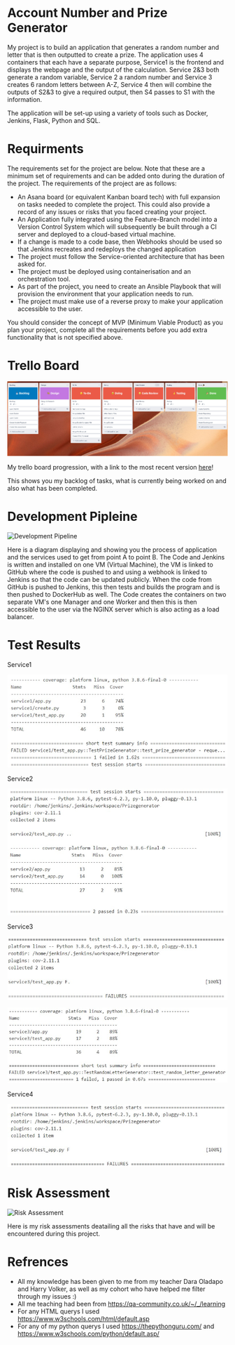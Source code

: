 # Account Number and Prize Generator

My project is to build an application that generates a random number and letter that is then outputted to create a prize. The application uses 4 containers that each have a separate purpose, Service1 is the frontend and displays the webpage and the output of the calculation. Service 2&3 both generate a random variable, Service 2 a random number and Service 3 creates 6 random letters between A-Z, Service 4 then will combine the outputs of S2&3 to give a required output, then S4 passes to S1 with the information.

The application will be set-up using a variety of tools such as Docker, Jenkins, Flask, Python and SQL.

# Requirments

The requirements set for the project are below.
Note that these are a minimum set of requirements and can be added onto during the duration of the project.
The requirements of the project are as follows:

- An Asana board (or equivalent Kanban board tech) with full expansion on tasks needed to complete the project.
This could also provide a record of any issues or risks that you faced creating your project.
- An Application fully integrated using the Feature-Branch model into a Version Control System which will subsequently be built through a CI server and deployed to a cloud-based virtual machine.
- If a change is made to a code base, then Webhooks should be used so that Jenkins recreates and redeploys the changed application
- The project must follow the Service-oriented architecture that has been asked for.
- The project must be deployed using containerisation and an orchestration tool.
- As part of the project, you need to create an Ansible Playbook that will provision the environment that your application needs to run.
- The project must make use of a reverse proxy to make your application accessible to the user.

You should consider the concept of MVP (Minimum Viable Product) as you plan your project, complete all the requirements before you add extra functionality that is not specified above.

# Trello Board

![Trello Board](/images/trelloboard.jpg)

My trello board progression, with a link to the most recent version [here][trello-link]!

This shows you my backlog of tasks, what is currently being worked on and also what has been completed.

[trello-link]: https://trello.com/b/hPAOsmi6/account-number-and-prize-generator

# Development Pipleine

![Development Pipeline](link)

Here is a diagram displaying and showing you the process of application and the services used to get from point A to point B. The Code and Jenkins is written and installed on one VM (Virtual Machine), the VM is linked to GitHub where the code is pushed to and using a webhook is linked to Jenkins so that the code can be updated publicly. When the code from GitHub is pushed to Jenkins, this then tests and builds the program and is then pushed to DockerHub as well. The Code creates the containers on two separate VM's one Manager and one Worker and then this is then accessible to the user via the NGINX server which is also acting as a load balancer.
# Test Results

Service1

![Service1](/images/Service1.jpg)

Service2

![Service2](/images/Service2.jpg)

Service3

![Service3](/images/Service3.jpg)

![Service3](/images/ServiceThree.jpg)

Service4

![Service4](/images/Service4.jpg)

# Risk Assessment

![Risk Assessment](link)

Here is my risk assessments deatailing all the risks that have and will be encountered during this project.

# Refrences

- All my knowledge has been given to me from my teacher Dara Oladapo and Harry Volker, as well as my cohort who have helped me filter through my issues :)
- All me teaching had been from https://qa-community.co.uk/~/_/learning
- For any HTML querys I used https://www.w3schools.com/html/default.asp
- For any of my python querys I used https://thepythonguru.com/ and https://www.w3schools.com/python/default.asp/